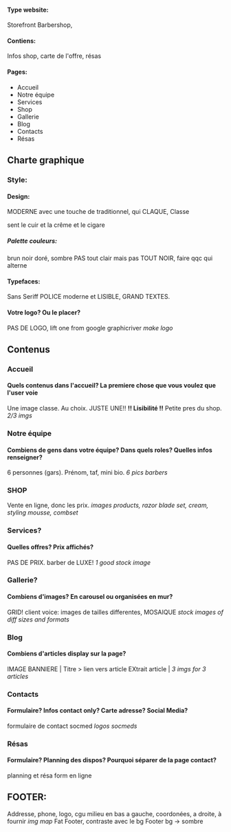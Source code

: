 #### Type website: 
 Storefront Barbershop,
#### Contiens: 
Infos shop, carte de l'offre, résas
#### Pages:
- Accueil
- Notre équipe
- Services
- Shop
- Gallerie
- Blog
- Contacts
- Résas

## Charte graphique 
### Style:
#### Design:
MODERNE avec une touche de traditionnel, qui CLAQUE, Classe  

sent le cuir et la crême et le cigare

##### Palette couleurs:
brun noir doré, sombre
PAS tout clair
mais pas TOUT NOIR, faire qqc qui alterne

#### Typefaces:
Sans Seriff
POLICE moderne et LISIBLE, GRAND TEXTES.

#### Votre logo? Ou le placer?
PAS DE LOGO, lift one from google
graphicriver
*make logo*

## Contenus
### Accueil
#### Quels contenus dans l'accueil? La premiere chose que vous voulez que l'user voie
Une image classe. Au choix. JUSTE UNE!!
**!! Lisibilité !!**
Petite pres du shop.
*2/3 imgs*

### Notre équipe
#### Combiens de gens dans votre équipe? Dans quels roles? Quelles infos renseigner?
6 personnes (gars).
Prénom, taf, mini bio.
*6 pics barbers*

### SHOP
Vente en ligne, donc les prix.
*images products, razor blade set, cream, styling mousse, combset*

### Services?
#### Quelles offres? Prix affichés?
PAS DE PRIX. barber de LUXE!
*1 good stock image*

### Gallerie?
#### Combiens d'images? En carousel ou organisées en mur? 
GRID!
client voice: images de tailles differentes, MOSAIQUE
*stock images of diff sizes and formats*

### Blog
#### Combiens d'articles display sur la page?
IMAGE BANNIERE  |
Titre            > lien vers article
EXtrait article |
*3 imgs for 3 articles*

### Contacts
#### Formulaire? Infos contact only? Carte adresse? Social Media?
formulaire de contact
socmed
*logos socmeds*

### Résas
#### Formulaire? Planning des dispos? Pourquoi séparer de la page contact?
planning et résa form en ligne



## FOOTER:
Addresse, phone, logo,
cgu milieu
en bas a gauche, coordonées,
a droite, à fournir
*img map*
Fat Footer, contraste avec le bg
Footer bg -> sombre